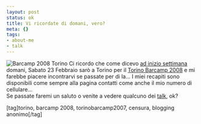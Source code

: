 ```yaml
--- 
layout: post
status: ok
title: Vi ricordate di domani, vero?
meta: {}
tags: 
- about-me
- talk
---
```

![Barcamp 2008 Torino](http://barcamp.org/f/logobctorino2008-250.gif)
Ci ricordo che come dicevo [ad inizio settimana][1] domani, Sabato 23 Febbraio sarò a Torino per il [Torino Barcamp 2008][2] e mi farebbe piacere incontrarvi se passate per di la... I miei recapiti sono disponibili come sempre alla pagina contatti come anche il mio numero di cellulare...  
Se passate faremi un saluto o venite a vedere qualcuno dei [talk][2], ok?
  
[1]: http://www.lastknight.com/2008/02/18/sabato-23-febbraio-al-barcamp-di-torino/
[2]: http://barcamp.org/torinobarcamp2008
[tag]torino, barcamp 2008, torinobarcamp2007, censura, blogging anonimo[/tag] 

